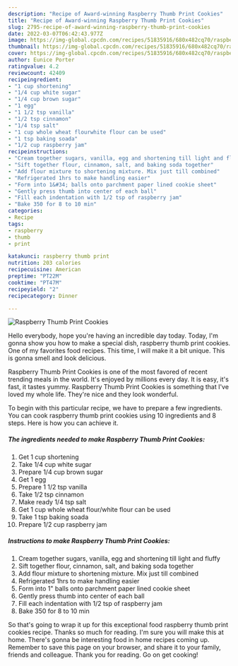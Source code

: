 ```yaml
---
description: "Recipe of Award-winning Raspberry Thumb Print Cookies"
title: "Recipe of Award-winning Raspberry Thumb Print Cookies"
slug: 2795-recipe-of-award-winning-raspberry-thumb-print-cookies
date: 2022-03-07T06:42:43.977Z
image: https://img-global.cpcdn.com/recipes/51835916/680x482cq70/raspberry-thumb-print-cookies-recipe-main-photo.jpg
thumbnail: https://img-global.cpcdn.com/recipes/51835916/680x482cq70/raspberry-thumb-print-cookies-recipe-main-photo.jpg
cover: https://img-global.cpcdn.com/recipes/51835916/680x482cq70/raspberry-thumb-print-cookies-recipe-main-photo.jpg
author: Eunice Porter
ratingvalue: 4.2
reviewcount: 42409
recipeingredient:
- "1 cup shortening"
- "1/4 cup white sugar"
- "1/4 cup brown sugar"
- "1 egg"
- "1 1/2 tsp vanilla"
- "1/2 tsp cinnamon"
- "1/4 tsp salt"
- "1 cup whole wheat flourwhite flour can be used"
- "1 tsp baking soada"
- "1/2 cup raspberry jam"
recipeinstructions:
- "Cream together sugars, vanilla, egg and shortening till light and fluffy"
- "Sift together flour, cinnamon, salt, and baking soda together"
- "Add flour mixture to shortening mixture. Mix just till combined"
- "Refrigerated 1hrs to make handling easier"
- "Form into 1&#34; balls onto parchment paper lined cookie sheet"
- "Gently press thumb into center of each ball"
- "Fill each indentation with 1/2 tsp of raspberry jam"
- "Bake 350 for 8 to 10 min"
categories:
- Recipe
tags:
- raspberry
- thumb
- print

katakunci: raspberry thumb print 
nutrition: 203 calories
recipecuisine: American
preptime: "PT22M"
cooktime: "PT47M"
recipeyield: "2"
recipecategory: Dinner

---
```



![Raspberry Thumb Print Cookies](https://img-global.cpcdn.com/recipes/51835916/680x482cq70/raspberry-thumb-print-cookies-recipe-main-photo.jpg)

Hello everybody, hope you're having an incredible day today. Today, I'm gonna show you how to make a special dish, raspberry thumb print cookies. One of my favorites food recipes. This time, I will make it a bit unique. This is gonna smell and look delicious.



Raspberry Thumb Print Cookies is one of the most favored of recent trending meals in the world. It's enjoyed by millions every day. It is easy, it's fast, it tastes yummy. Raspberry Thumb Print Cookies is something that I've loved my whole life. They're nice and they look wonderful.


To begin with this particular recipe, we have to prepare a few ingredients. You can cook raspberry thumb print cookies using 10 ingredients and 8 steps. Here is how you can achieve it.

<!--inarticleads1-->

##### The ingredients needed to make Raspberry Thumb Print Cookies:

1. Get 1 cup shortening
1. Take 1/4 cup white sugar
1. Prepare 1/4 cup brown sugar
1. Get 1 egg
1. Prepare 1 1/2 tsp vanilla
1. Take 1/2 tsp cinnamon
1. Make ready 1/4 tsp salt
1. Get 1 cup whole wheat flour/white flour can be used
1. Take 1 tsp baking soada
1. Prepare 1/2 cup raspberry jam




<!--inarticleads2-->

##### Instructions to make Raspberry Thumb Print Cookies:

1. Cream together sugars, vanilla, egg and shortening till light and fluffy
1. Sift together flour, cinnamon, salt, and baking soda together
1. Add flour mixture to shortening mixture. Mix just till combined
1. Refrigerated 1hrs to make handling easier
1. Form into 1&#34; balls onto parchment paper lined cookie sheet
1. Gently press thumb into center of each ball
1. Fill each indentation with 1/2 tsp of raspberry jam
1. Bake 350 for 8 to 10 min




So that's going to wrap it up for this exceptional food raspberry thumb print cookies recipe. Thanks so much for reading. I'm sure you will make this at home. There's gonna be interesting food in home recipes coming up. Remember to save this page on your browser, and share it to your family, friends and colleague. Thank you for reading. Go on get cooking!
